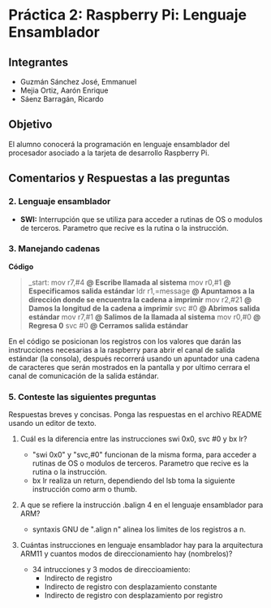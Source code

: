 # Práctica 2: Raspberry Pi: Lenguaje Ensamblador

## Integrantes

* Guzmán Sánchez José, Emmanuel
* Mejia Ortiz, Aarón Enrique
* Sáenz Barragán, Ricardo

## Objetivo
El alumno conocerá la programación en lenguaje ensamblador del procesador asociado a la tarjeta de desarrollo Raspberry Pi.

## Comentarios y Respuestas a las preguntas 

### 2. Lenguaje ensamblador

-	**SWI:**  Interrupción que se utiliza para acceder a rutinas de OS o modulos de terceros.
	Parametro que recive es la rutina o la instrucción. 

### 3. Manejando cadenas

**Código**

> _start:
>	mov	r7,#4 **@ Escribe llamada al sistema**
>	mov	r0,#1 **@ Especificamos salida estándar**
>	ldr	r1,=message **@ Apuntamos a la dirección donde se encuentra la cadena a imprimir**
>	mov 	r2,#21 **@ Damos la longitud de la cadena a imprimir**
>	svc	#0 **@ Abrimos salida estándar**
>	mov	r7,#1 **@ Salimos de la llamada al sistema**
>	mov	r0,#0 **@ Regresa 0**
>	svc	#0 **@ Cerramos salida estándar**

En el código se posicionan los registros con los valores que darán las instrucciones necesarias a la raspberry para abrir el canal de salida estándar (la consola), después recorrerá usando un apuntador una cadena de caracteres que serán mostrados en la pantalla y por ultimo cerrara el canal de comunicación de la salida estándar.

### 5. Conteste las siguientes preguntas

Respuestas breves y concisas. Ponga las respuestas en el archivo README usando un editor de texto.

1. Cuál es la diferencia entre las instrucciones swi 0x0, svc #0 y bx lr?
	- "swi 0x0" y "svc,#0" funcionan de la misma forma, para acceder a rutinas de OS o modulos de terceros. Parametro que recive es la rutina o la instrucción.
	- bx lr realiza un return, dependiendo del lsb toma la siguiente instrucción como arm o thumb.

2.  A que se refiere la instrucción .balign 4 en el lenguaje ensamblador para ARM?
	- syntaxis GNU de ".align n" alinea los limites de los registros a n.

3. Cuántas instrucciones en lenguaje ensamblador hay para la arquitectura ARM11 y cuantos modos de direccionamiento hay (nombrelos)?
	- 34 intrucciones y 3 modos de direccioamiento:
		- Indirecto de registro
		- Indirecto de registro con desplazamiento constante
		- Indirecto de registro con desplazamiento por registro